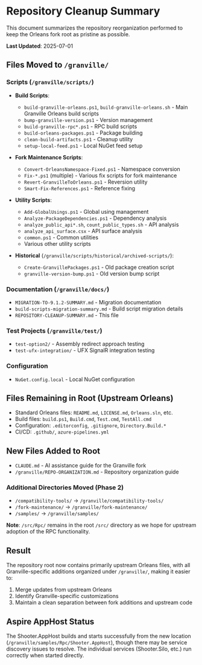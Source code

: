 # Repository Cleanup Summary

This document summarizes the repository reorganization performed to keep the Orleans fork root as pristine as possible.

**Last Updated**: 2025-07-01

## Files Moved to `/granville/`

### Scripts (`/granville/scripts/`)
- **Build Scripts**:
  - `build-granville-orleans.ps1`, `build-granville-orleans.sh` - Main Granville Orleans build scripts
  - `bump-granville-version.ps1` - Version management
  - `build-granville-rpc*.ps1` - RPC build scripts
  - `build-orleans-packages.ps1` - Package building
  - `clean-build-artifacts.ps1` - Cleanup utility
  - `setup-local-feed.ps1` - Local NuGet feed setup

- **Fork Maintenance Scripts**:
  - `Convert-OrleansNamespace-Fixed.ps1` - Namespace conversion
  - `Fix-*.ps1` (multiple) - Various fix scripts for fork maintenance
  - `Revert-GranvilleToOrleans.ps1` - Reversion utility
  - `Smart-Fix-References.ps1` - Reference fixing

- **Utility Scripts**:
  - `Add-GlobalUsings.ps1` - Global using management
  - `Analyze-PackageDependencies.ps1` - Dependency analysis
  - `analyze_public_api*.sh`, `count_public_types.sh` - API analysis
  - `analyze_api_surface.csx` - API surface analysis
  - `common.ps1` - Common utilities
  - Various other utility scripts

- **Historical** (`/granville/scripts/historical/archived-scripts/`):
  - `Create-GranvillePackages.ps1` - Old package creation script
  - `granville-version-bump.ps1` - Old version bump script

### Documentation (`/granville/docs/`)
- `MIGRATION-TO-9.1.2-SUMMARY.md` - Migration documentation
- `build-scripts-migration-summary.md` - Build script migration details
- `REPOSITORY-CLEANUP-SUMMARY.md` - This file

### Test Projects (`/granville/test/`)
- `test-option2/` - Assembly redirect approach testing
- `test-ufx-integration/` - UFX SignalR integration testing

### Configuration
- `NuGet.config.local` - Local NuGet configuration

## Files Remaining in Root (Upstream Orleans)
- Standard Orleans files: `README.md`, `LICENSE.md`, `Orleans.sln`, etc.
- Build files: `build.ps1`, `Build.cmd`, `Test.cmd`, `TestAll.cmd`
- Configuration: `.editorconfig`, `.gitignore`, `Directory.Build.*`
- CI/CD: `.github/`, `azure-pipelines.yml`

## New Files Added to Root
- `CLAUDE.md` - AI assistance guide for the Granville fork
- `/granville/REPO-ORGANIZATION.md` - Repository organization guide

### Additional Directories Moved (Phase 2)
- `/compatibility-tools/` → `/granville/compatibility-tools/`
- `/fork-maintenance/` → `/granville/fork-maintenance/`
- `/samples/` → `/granville/samples/`

**Note**: `/src/Rpc/` remains in the root `/src/` directory as we hope for upstream adoption of the RPC functionality.

## Result
The repository root now contains primarily upstream Orleans files, with all Granville-specific additions organized under `/granville/`, making it easier to:
1. Merge updates from upstream Orleans
2. Identify Granville-specific customizations
3. Maintain a clean separation between fork additions and upstream code

## Aspire AppHost Status
The Shooter.AppHost builds and starts successfully from the new location (`/granville/samples/Rpc/Shooter.AppHost`), though there may be service discovery issues to resolve. The individual services (Shooter.Silo, etc.) run correctly when started directly.
